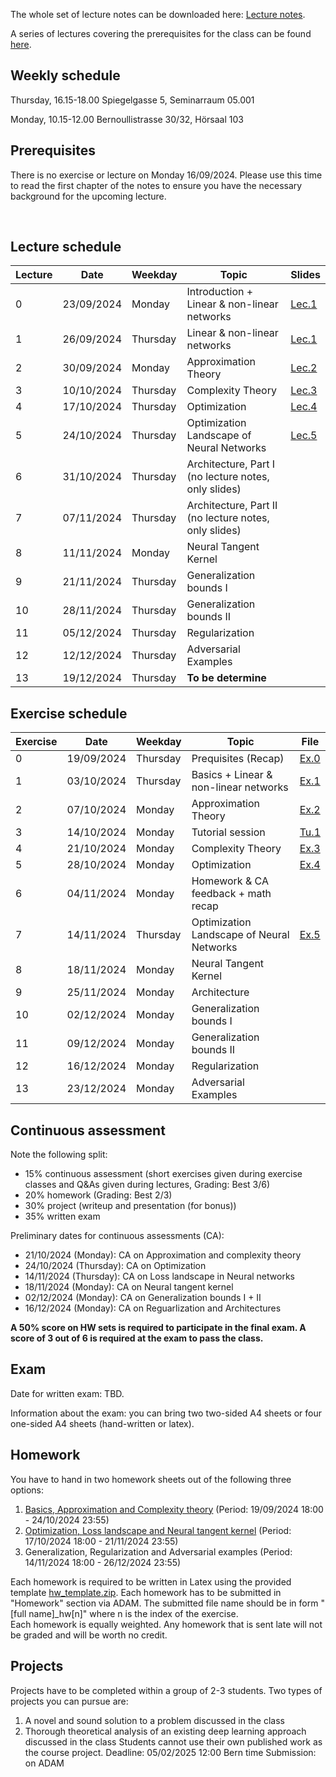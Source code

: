 The whole set of lecture notes can be downloaded here: [Lecture notes](notes/lecture_notes.pdf).

A series of lectures covering the prerequisites for the class can be found [here](https://www.youtube.com/watch?v=Cz1sCRX5tek&list=PLvs1S8_6mIiW4ZXRHlHlLDPACSmdUPnZ9).

## Weekly schedule
Thursday, 16.15-18.00 
Spiegelgasse 5, Seminarraum 05.001

Monday, 10.15-12.00 
Bernoullistrasse 30/32, Hörsaal 103


## Prerequisites
There is no exercise or lecture on Monday 16/09/2024. Please use this time to read the first chapter of the notes to ensure you have the necessary background for the upcoming lecture.



&nbsp;

## Lecture schedule

| Lecture | Date       | Weekday | Topic                                            | Slides                                   |
|---------|------------|---------|--------------------------------------------------|------------------------------------------|
| 0       | 23/09/2024 | Monday  | Introduction + Linear & non-linear networks      | [Lec.1](slides_2024/01_introduction.pdf) |
| 1       | 26/09/2024 | Thursday| Linear & non-linear networks                     | [Lec.1](slides_2024/01_introduction.pdf) |               
| 2       | 30/09/2024 | Monday  | Approximation Theory                             | [Lec.2](slides_2024/02_approximation.pdf)|           
| 3       | 10/10/2024 | Thursday| Complexity Theory                                | [Lec.3](slides_2024/03_complexity.pdf)   |           
| 4       | 17/10/2024 | Thursday| Optimization                                     | [Lec.4](slides_2024/04_optimization.pdf) |           
| 5       | 24/10/2024 | Thursday| Optimization Landscape of Neural Networks        | [Lec.5](slides_2024/05_landscape.pdf)    |          
| 6       | 31/10/2024 | Thursday| Architecture, Part I (no lecture notes, only slides)         |        |           
| 7       | 07/11/2024 | Thursday| Architecture, Part II (no lecture notes, only slides)  |        |           
| 8       | 11/11/2024 | Monday  | Neural Tangent Kernel                     |        |           
| 9       | 21/11/2024 | Thursday|     Generalization bounds I        |        |           
| 10      | 28/11/2024 | Thursday| Generalization bounds II                             |        |           
| 11      | 05/12/2024 | Thursday| Regularization                              |        |           
| 12      | 12/12/2024 | Thursday| Adversarial Examples                           |        |           
| 13      | 19/12/2024 | Thursday| **To be determine**                              |        |           

## Exercise schedule

| Exercise | Date       | Weekday | Topic                                            | File                                                   |
|----------|------------|---------|--------------------------------------------------|--------------------------------------------------------|
| 0        | 19/09/2024 | Thursday| Prequisites (Recap)                              |[Ex.0](exercises_2024/Exercise00_2024_deep_learning.pdf)|
| 1        | 03/10/2024 | Thursday| Basics + Linear & non-linear networks            |[Ex.1](exercises_2024/Exercise01_2024_deep_learning.pdf)|           
| 2        | 07/10/2024 | Monday  | Approximation Theory                             |[Ex.2](exercises_2024/Exercise02_2024_deep_learning.pdf)|           
| 3        | 14/10/2024 | Monday  | Tutorial session                                 |[Tu.1](exercises_2024/Tutorial01_2024_deep_learning.ipynb)|           
| 4        | 21/10/2024 | Monday  | Complexity Theory                                |[Ex.3](exercises_2024/Exercise03_2024_deep_learning.pdf)|           
| 5        | 28/10/2024 | Monday  | Optimization                                     |[Ex.4](exercises_2024/Exercise04_2024_deep_learning.pdf)|          
| 6        | 04/11/2024 | Monday  | Homework & CA feedback + math recap  |     |           
| 7        | 14/11/2024 | Thursday| Optimization Landscape of Neural Networks        |[Ex.5](exercises_2024/Exercise05_2024_deep_learning.pdf)|         
| 8        | 18/11/2024 | Monday  | Neural Tangent Kernel                       |      |           
| 9        | 25/11/2024 | Monday  | Architecture     |      |           
| 10       | 02/12/2024 | Monday  |    Generalization bounds I                         |      |           
| 11       | 09/12/2024 | Monday  |   Generalization bounds II                                    |      |           
| 12       | 16/12/2024 | Monday  |                   Regularization                             |      |           
| 13       | 23/12/2024 | Monday  | Adversarial Examples                              |      |       


## Continuous assessment

Note the following split:
- 15% continuous assessment (short exercises given during exercise classes and Q&As given during lectures, Grading: Best 3/6)
- 20% homework (Grading: Best 2/3)
- 30% project (writeup and presentation (for bonus))
- 35% written exam

Preliminary dates for continuous assessments (CA): 
- 21/10/2024 (Monday): CA on Approximation and complexity theory
- 24/10/2024 (Thursday): CA on Optimization
- 14/11/2024 (Thursday): CA on Loss landscape in Neural networks
- 18/11/2024 (Monday): CA on Neural tangent kernel
- 02/12/2024 (Monday): CA on Generalization bounds I + II
- 16/12/2024 (Monday): CA on Reguarlization and Architectures

**A 50% score on HW sets is required to participate in the final exam. A score of 3 out of 6 is required at the exam to pass the class.**

## Exam
Date for written exam: TBD.

Information about the exam: you can bring two two-sided A4 sheets or four one-sided A4 sheets (hand-written or latex).

## Homework
You have to hand in two homework sheets out of the following three options:

1) [Basics, Approximation and Complexity theory](homework_2024/DL2024_HW1.pdf) (Period: 19/09/2024 18:00 - 24/10/2024 23:55)
2) [Optimization, Loss landscape and Neural tangent kernel](homework_2024/DL2024_HW2.pdf)  (Period: 17/10/2024 18:00 - 21/11/2024 23:55)
3) Generalization, Regularization and Adversarial examples  (Period: 14/11/2024 18:00 - 26/12/2024 23:55)

Each homework is required to be written in Latex using the provided template [hw_template.zip](homework_2024/hw_template.zip). Each homework has to be submitted in "Homework" section via ADAM.
The submitted file name should be in form "[full name]_hw[n]" where n is the index of the exercise.  
Each homework is equally weighted. 
Any homework that is sent late will not be graded and will be worth no credit. 

## Projects
Projects have to be completed within a group of 2-3 students. Two types of projects you can pursue are:
1) A novel and sound solution to a problem discussed in the class
2) Thorough theoretical analysis of an existing deep learning approach discussed in the class
Students cannot use their own published work as the course project.
Deadline: 05/02/2025 12:00 Bern time
Submission: on ADAM



